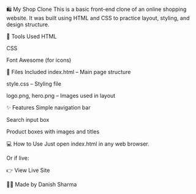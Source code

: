 🛍️ My Shop Clone
This is a basic front-end clone of an online shopping website. It was built using HTML and CSS to practice layout, styling, and design structure.

🔧 Tools Used
HTML

CSS

Font Awesome (for icons)

📁 Files Included
index.html – Main page structure

style.css – Styling file

logo.png, hero.png – Images used in layout

✨ Features
Simple navigation bar

Search input box

Product boxes with images and titles

💻 How to Use
Just open index.html in any web browser.

Or if live:

👉 View Live Site

🧑‍💻 Made by Danish Sharma
